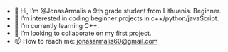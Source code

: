 - 👋 Hi, I’m @JonasArmalis a 9th grade student from Lithuania. Beginner.
- 👀 I’m interested in coding beginner projects in c++/python/javaScript.
- 🌱 I’m currently learning C++.
- 💞️ I’m looking to collaborate on my first project.
- 📫 How to reach me: jonasarmalis60@gmail.com

<!---
JonasArmalis/JonasArmalis is a ✨ special ✨ repository because its `README.md` (this file) appears on your GitHub profile.
You can click the Preview link to take a look at your changes.
--->
